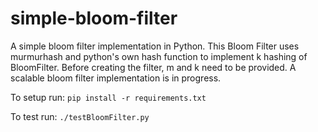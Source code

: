 simple-bloom-filter
===================

A simple bloom filter implementation in Python. This Bloom Filter uses murmurhash and python's own hash function to implement k hashing of BloomFilter. Before creating the filter, m and k need to be provided. A scalable bloom filter implementation is in progress.

To setup run: `pip install -r requirements.txt`

To test run: `./testBloomFilter.py`
